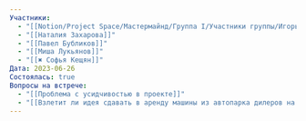 ```yaml
---
Участники:
  - "[[Notion/Project Space/Мастермайнд/Группа I/Участники группы/Игорь Алексеенко/Игорь Алексеенко\\|Игорь Алексеенко]]"
  - "[[Наталия Захарова]]"
  - "[[Павел Бубликов]]"
  - "[[Миша Лукьянов]]"
  - "[[✖️ Софья Кещян]]"
Дата: 2023-06-26
Состоялась: true
Вопросы на встрече:
  - "[[Проблема с усидчивостью в проекте]]"
  - "[[Взлетит ли идея сдавать в аренду машины из автопарка дилеров на трейд-ин]]"
---
```

